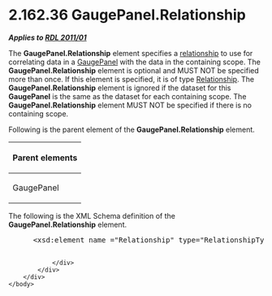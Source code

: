 <html dir="LTR" xmlns:mshelp="http://msdn.microsoft.com/mshelp" xmlns:ddue="http://ddue.schemas.microsoft.com/authoring/2003/5" xmlns:xlink="http://www.w3.org/1999/xlink" xmlns:tool="http://www.microsoft.com/tooltip">
    <head>
        <meta http-equiv="Content-Type" content="text/html; CHARSET=utf-8"></meta>
        <meta name="save" content="history"></meta>
        <title>2.162.36 GaugePanel.Relationship</title>
        <xml>
            <mshelp:toctitle title="2.162.36 GaugePanel.Relationship"></mshelp:toctitle>
            <mshelp:rltitle title="[MS-RDL]: GaugePanel.Relationship"></mshelp:rltitle>
            <mshelp:keyword index="A" term="06407ffd-266c-4789-aea5-6d0d134845a4"></mshelp:keyword>
            <mshelp:attr name="DCSext.ContentType" value="open specification"></mshelp:attr>
            <mshelp:attr name="AssetID" value="06407ffd-266c-4789-aea5-6d0d134845a4"></mshelp:attr>
            <mshelp:attr name="TopicType" value="kbRef"></mshelp:attr>
            <mshelp:attr name="DCSext.Title" value="[MS-RDL]: GaugePanel.Relationship" />
        </xml>
    </head>
    <body>
        <div id="header">
            <h1 class="heading">2.162.36 GaugePanel.Relationship</h1>
        </div>
        <div id="mainSection">
            <div id="mainBody">
                <div id="allHistory" class="saveHistory"></div>
                <div id="sectionSection0" class="section" name="collapseableSection">
                    

<p><b><i>Applies to </i></b><a href="bf2bab1a-b608-4bcc-b718-1cc1baa9579c.html"><b><i>RDL 2011/01</i></b></a></p>

<p>The <b>GaugePanel.Relationship</b> element specifies a <a href="b2482b3f-74ab-4ca8-a9e5-c07955011743.html#gt_2913b24a-aa1a-42cb-8b80-047821e296cb">relationship</a> to use for
correlating data in a <a href="f01744d3-79fa-4f30-94bf-a1ffa6bde2ac.html">GaugePanel</a>
with the data in the containing scope. The <b>GaugePanel.Relationship</b>
element is optional and MUST NOT be specified more than once. If this element
is specified, it is of type <a href="6d1c77e5-1573-4ad6-8d2a-c507411ad94b.html">Relationship</a>.
The <b>GaugePanel.Relationship</b> element is ignored if the dataset for this <b>GaugePanel</b>
is the same as the dataset for each containing scope. The <b>GaugePanel.Relationship</b>
element MUST NOT be specified if there is no containing scope.</p>

<p>Following is the parent element of the <b>GaugePanel.Relationship</b>
element.</p>

<table>
 <thead>
  <tr>
   <th>
   <p>Parent elements</p>
   </th>
  </tr>
 </thead>
 <tr>
  <td>
  <p>GaugePanel</p>
  </td>
 </tr>
</table>

<p>The following is the XML Schema definition of the <b>GaugePanel.Relationship</b>
element.</p>

<dl>
<dd>
<div><pre> &lt;xsd:element name =&quot;Relationship&quot; type=&quot;RelationshipType&quot; minOccurs=&quot;0&quot; /&gt;
  
</pre></div>
</dd></dl>


                </div>
            </div>
        </div>
    </body>
</html>